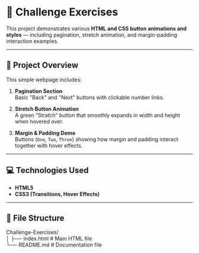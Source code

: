 # 🎯 Challenge Exercises

This project demonstrates various **HTML and CSS button animations and styles** — including pagination, stretch animation, and margin-padding interaction examples.

---

## 📘 Project Overview

This simple webpage includes:

1. **Pagination Section**  
   Basic "Back" and "Next" buttons with clickable number links.

2. **Stretch Button Animation**  
   A green “Stratch” button that smoothly expands in width and height when hovered over.

3. **Margin & Padding Demo**  
   Buttons (`One`, `Two`, `Three`) showing how margin and padding interact together with hover effects.

---

## 💻 Technologies Used

- **HTML5**
- **CSS3 (Transitions, Hover Effects)**

---

## 📂 File Structure

Challenge-Exercises/ <br>
│
├── index.html # Main HTML file <br>
└── README.md # Documentation file
